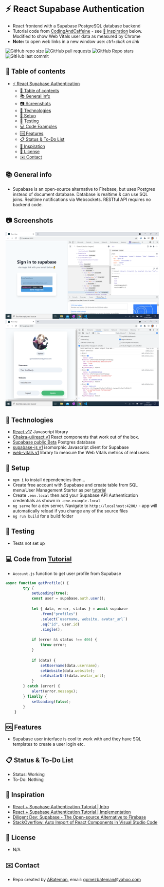 # :zap: React Supabase Authentication

* React frontend with a Supabase PostgreSQL database backend
* Tutorial code from [CodingAndCaffeine](https://www.youtube.com/channel/UCQk_kRUoxJQY5vqbJQFgJDA) - see [:clap: Inspiration](#clap-inspiration) below. Modified to show Web Vitals user data as measured by Chrome
* **Note:** to open web links in a new window use: _ctrl+click on link_

![GitHub repo size](https://img.shields.io/github/repo-size/AndrewJBateman/react-supabase-auth?style=plastic)
![GitHub pull requests](https://img.shields.io/github/issues-pr/AndrewJBateman/react-supabase-auth?style=plastic)
![GitHub Repo stars](https://img.shields.io/github/stars/AndrewJBateman/react-supabase-auth?style=plastic)
![GitHub last commit](https://img.shields.io/github/last-commit/AndrewJBateman/react-supabase-auth?style=plastic)

## :page_facing_up: Table of contents

* [:zap: React Supabase Authentication](#zap-react-supabase-authentication)
  * [:page_facing_up: Table of contents](#page_facing_up-table-of-contents)
  * [:books: General info](#books-general-info)
  * [:camera: Screenshots](#camera-screenshots)
  * [:signal_strength: Technologies](#signal_strength-technologies)
  * [:floppy_disk: Setup](#floppy_disk-setup)
  * [:flashlight: Testing](#flashlight-testing)
  * [:computer: Code Examples](#computer-code-examples)
  * [:cool: Features](#cool-features)
  * [:clipboard: Status & To-Do List](#clipboard-status--to-do-list)
  * [:clap: Inspiration](#clap-inspiration)
  * [:file_folder: License](#file_folder-license)
  * [:envelope: Contact](#envelope-contact)

## :books: General info

* Supabase is an open-source alternative to Firebase, but uses Postgres instead of document database. Database is realtime & can use SQL joins. Realtime notifications via Websockets. RESTful API requires no backend code.

## :camera: Screenshots

![Example screenshot](./img/login.png)
![Example screenshot](./img/web.png)

## :signal_strength: Technologies

* [React v17](https://reactjs.org/) Javascript library
* [Chakra-ui/react v1](https://www.npmjs.com/package/@chakra-ui/react) React components that work out of the box.
* [Supabase public Beta](https://supabase.io/) Postgres database
* [supabase-js v1](https://www.npmjs.com/package/@supabase/supabase-js) isomorphic Javascript client for Supabase
* [web-vitals v1](https://www.npmjs.com/package/web-vitals) library to measure the Web Vitals metrics of real users

## :floppy_disk: Setup

* `npm i` to install dependencies then...
* Create free account with Supabase and create table from SQL menu/User Management Starter as per [tutorial](https://www.youtube.com/watch?v=x38PWNZhSEM)
* Create `.env.local` then add your Supabase API Authentication credentials as shown in `.env.example.local`
* `ng serve` for a dev server. Navigate to `http://localhost:4200/` - app will automatically reload if you change any of the source files
* `ng run build` for a build folder

## :flashlight: Testing

* Tests not set up

## :computer: Code from [Tutorial](https://www.youtube.com/watch?v=x38PWNZhSEM)

* `Account.js` function to get user profile from Supabase

```javascript
async function getProfile() {
		try {
			setLoading(true);
			const user = supabase.auth.user();

			let { data, error, status } = await supabase
				.from("profiles")
				.select(`username, website, avatar_url`)
				.eq("id", user.id)
				.single();

			if (error && status !== 406) {
				throw error;
			}

			if (data) {
				setUsername(data.username);
				setWebsite(data.website);
				setAvatarUrl(data.avatar_url);
			}
		} catch (error) {
			alert(error.message);
		} finally {
			setLoading(false);
		}
	}
```

## :cool: Features

* Supabase user interface is cool to work with and they have SQL templates to create a user login etc.

## :clipboard: Status & To-Do List

* Status: Working
* To-Do: Nothing

## :clap: Inspiration

* [React + Supabase Authentication Tutorial | Intro](https://www.youtube.com/watch?v=Nq12Ebchtko)
* [React + Supabase Authentication Tutorial | Implementation](https://www.youtube.com/watch?v=x38PWNZhSEM)
* [Diligent Dev: Supabase - The Open-source Alternative to Firebase](https://www.youtube.com/watch?v=RpnDkUMNzK0)
* [StackOverflow: Auto Import of React Components in Visual Studio Code](https://stackoverflow.com/questions/60637561/auto-import-of-react-components-in-visual-studio-code)

## :file_folder: License

* N/A

## :envelope: Contact

* Repo created by [ABateman](https://github.com/AndrewJBateman), email: gomezbateman@yahoo.com